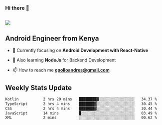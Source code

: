 ### Hi there 👋
<h2 align="left"><img src="https://readme-typing-svg.herokuapp.com?color=000000&lines=I'm+Andrew+Opollo😊;Welcome+to+my+Github😜"> </h2>

## Android Engineer from Kenya


- 🌱 Currently focusing on **Android Development with React-Native**

- 🔭 Also learning **NodeJs** for Backend Development

- 📫 How to reach me **opolloandres@gmail.com**


## Weekly Stats Update
<!--START_SECTION:waka-->

```txt
Kotlin           2 hrs 20 mins   ████████▓░░░░░░░░░░░░░░░░   34.37 %
TypeScript       2 hrs 4 mins    ███████▓░░░░░░░░░░░░░░░░░   30.45 %
CSS              2 hrs 4 mins    ███████▓░░░░░░░░░░░░░░░░░   30.44 %
JavaScript       14 mins         █░░░░░░░░░░░░░░░░░░░░░░░░   03.49 %
XML              2 mins          ░░░░░░░░░░░░░░░░░░░░░░░░░   00.62 %
```

<!--END_SECTION:waka-->



